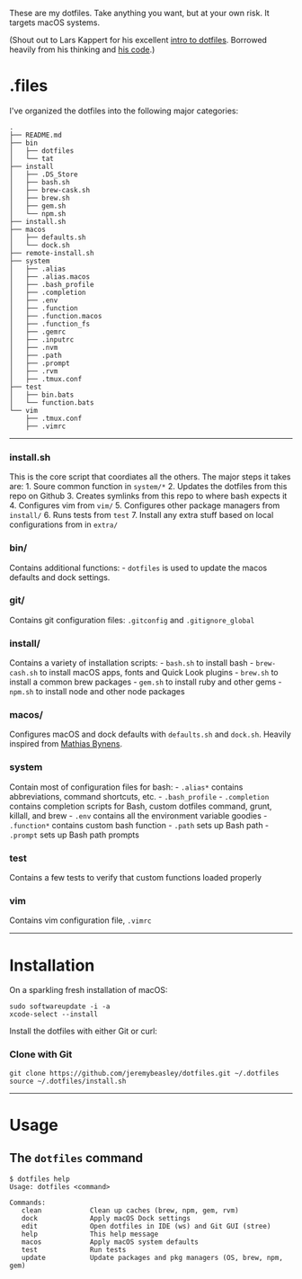 These are my dotfiles. Take anything you want, but at your own risk. It targets macOS systems. 

(Shout out to Lars Kappert for his excellent [intro to dotfiles](https://medium.com/@webprolific/getting-started-with-dotfiles-43c3602fd789). Borrowed heavily from his thinking and [his code](https://github.com/webpro/dotfiles).)

# .files
I've organized the dotfiles into the following major categories:

````
.
├── README.md
├── bin
│   ├── dotfiles
│   └── tat
├── install
│   ├── .DS_Store
│   ├── bash.sh
│   ├── brew-cask.sh
│   ├── brew.sh
│   ├── gem.sh
│   └── npm.sh
├── install.sh
├── macos
│   ├── defaults.sh
│   └── dock.sh
├── remote-install.sh
├── system
│   ├── .alias
│   ├── .alias.macos
│   ├── .bash_profile
│   ├── .completion
│   ├── .env
│   ├── .function
│   ├── .function.macos
│   ├── .function_fs
│   ├── .gemrc
│   ├── .inputrc
│   ├── .nvm
│   ├── .path
│   ├── .prompt
│   ├── .rvm
│   ├── .tmux.conf
├── test
│   ├── bin.bats
│   └── function.bats
└── vim
    ├── .tmux.conf
    ├── .vimrc
````

- - - -

### install.sh
This is the core script that coordiates all the others. The major steps it takes are: 
	1. Soure common function in `system/*`
	2. Updates the dotfiles from this repo on Github
	3. Creates symlinks from this repo to where bash expects it
	4. Configures vim from `vim/`
	5. Configures other package managers from `install/`
	6. Runs tests from `test`
	7. Install any extra stuff based on local configurations from in `extra/`

### bin/
Contains additional functions: 
	- `dotfiles` is used to update the macos defaults and dock settings.

### git/
Contains git configuration files: `.gitconfig` and `.gitignore_global`

### install/
Contains a variety of installation scripts: 
	- `bash.sh` to install bash
	- `brew-cash.sh` to install macOS apps, fonts and Quick Look plugins
	- `brew.sh` to install a common brew packages
	- `gem.sh` to install ruby and other gems
	- `npm.sh` to install node and other node packages

### macos/
Configures macOS and dock defaults with `defaults.sh` and `dock.sh`. Heavily inspired from [Mathias Bynens](https://github.com/mathiasbynens/dotfiles/blob/master/.macos).

### system
Contain most of configuration files for bash: 
	- `.alias*` contains abbreviations, command shortcuts, etc. 
	- `.bash_profile`
	- `.completion` contains completion scripts for Bash, custom dotfiles command, grunt, killall, and brew
	- `.env` contains all the environment variable goodies
	- `.function*` contains custom bash function
	- `.path` sets up Bash path
	- `.prompt` sets up Bash path prompts 

### test
Contains a few tests to verify that custom functions loaded properly 

### vim
Contains vim configuration file, `.vimrc`

- - - - 

# Installation

On a sparkling fresh installation of macOS:

    sudo softwareupdate -i -a
    xcode-select --install

Install the dotfiles with either Git or curl:

### Clone with Git

    git clone https://github.com/jeremybeasley/dotfiles.git ~/.dotfiles
    source ~/.dotfiles/install.sh
	
- - - -

# Usage

## The `dotfiles` command

    $ dotfiles help
    Usage: dotfiles <command>
    
    Commands:
       clean            Clean up caches (brew, npm, gem, rvm)
       dock             Apply macOS Dock settings
       edit             Open dotfiles in IDE (ws) and Git GUI (stree)
       help             This help message
       macos            Apply macOS system defaults
       test             Run tests
       update           Update packages and pkg managers (OS, brew, npm, gem)

